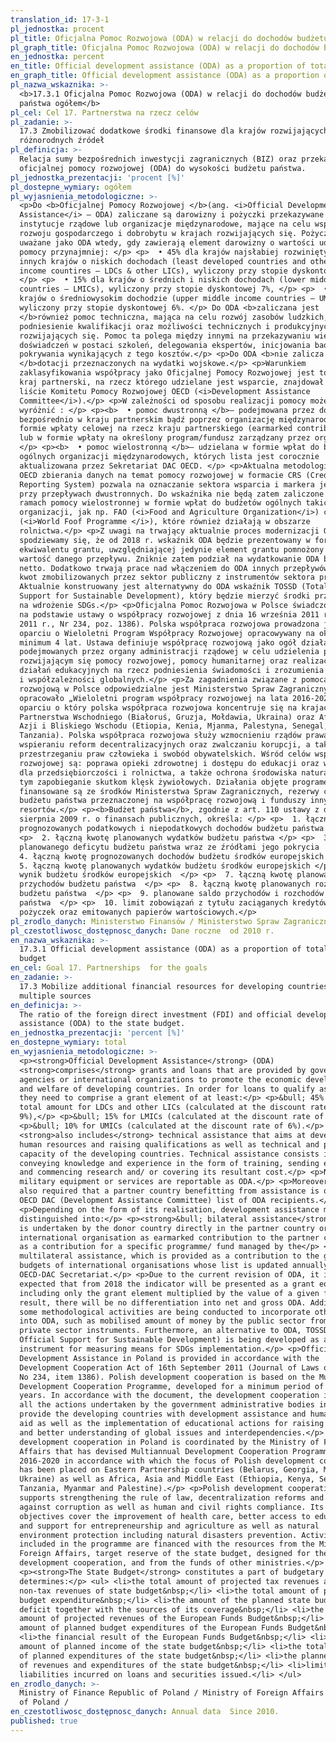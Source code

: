 ```yaml
---
translation_id: 17-3-1
pl_jednostka: procent
pl_title: Oficjalna Pomoc Rozwojowa (ODA) w relacji do dochodów budżetu państwa ogółem
pl_graph_title: Oficjalna Pomoc Rozwojowa (ODA) w relacji do dochodów budżetu państwa ogółem
en_jednostka: percent
en_title: Official development assistance (ODA) as a proportion of total domestic budget
en_graph_title: Official development assistance (ODA) as a proportion of total domestic budget
pl_nazwa_wskaznika: >-
  <b>17.3.1 Oficjalna Pomoc Rozwojowa (ODA) w relacji do dochodów budżetu
  państwa ogółem</b>
pl_cel: Cel 17. Partnerstwa na rzecz celów
pl_zadanie: >-
  17.3 Zmobilizować dodatkowe środki finansowe dla krajów rozwijających się z
  różnorodnych źródeł
pl_definicja: >-
  Relacja sumy bezpośrednich inwestycji zagranicznych (BIZ) oraz przekazanej
  oficjalnej pomocy rozwojowej (ODA) do wysokości budżetu państwa.
pl_jednostka_prezentacji: 'procent [%]'
pl_dostepne_wymiary: ogółem
pl_wyjasnienia_metodologiczne: >-
  <p>Do <b>Oficjalnej Pomocy Rozwojowej </b>(ang. <i>Official Development
  Assistance</i> – ODA) zaliczane są darowizny i pożyczki przekazywane przez
  instytucje rządowe lub organizacje międzynarodowe, mające na celu wsparcie
  rozwoju gospodarczego i dobrobytu w krajach rozwijających się. Pożyczki są
  uważane jako ODA wtedy, gdy zawierają element darowizny o wartości udzielanej
  pomocy przynajmniej: </p> <p>  • 45% dla krajów najsłabiej rozwiniętych i
  innych krajów o niskich dochodach (least developed countries and other low
  income countires – LDCs & other LICs), wyliczony przy stopie dyskontowej 9%,
  </p> <p>  • 15% dla krajów o średnich i niskich dochodach (lower middle income
  countries – LMICs), wyliczony przy stopie dyskontowej 7%, </p> <p>  • 10% dla
  krajów o średniowysokim dochodzie (upper middle income countries – UMICs),
  wyliczony przy stopie dyskontowej 6%. </p> Do ODA <b>zaliczana jest
  </b>również pomoc techniczna, mająca na celu rozwój zasobów ludzkich,
  podniesienie kwalifikacji oraz możliwości technicznych i produkcyjnych krajów
  rozwijających się. Pomoc ta polega między innymi na przekazywaniu wiedzy i
  doświadczeń w postaci szkoleń, delegowania ekspertów, inicjowania badań i/lub
  pokrywania wynikających z tego kosztów.</p> <p>Do ODA <b>nie zalicza się
  </b>dotacji przeznaczonych na wydatki wojskowe.</p> <p>Warunkiem
  zaklasyfikowania współpracy jako Oficjalnej Pomocy Rozwojowej jest to, aby
  kraj partnerski, na rzecz którego udzielane jest wsparcie, znajdował się na
  liście Komitetu Pomocy Rozwojowej OECD (<i>Development Assistance
  Committee</i>).</p> <p>W zależności od sposobu realizacji pomocy możemy
  wyróżnić : </p> <p><b>  • pomoc dwustronną </b>– podejmowana przez donatora
  bezpośrednio w kraju partnerskim bądź poprzez organizację międzynarodową w
  formie wpłaty celowej na rzecz kraju partnerskiego (earmarked contribution)
  lub w formie wpłaty na określony program/fundusz zarządzany przez organizację,
  </p> <p><b>  • pomoc wielostronną </b>– udzielana w formie wpłat do budżetów
  ogólnych organizacji międzynarodowych, których lista jest corocznie
  aktualizowana przez Sekretariat DAC OECD. </p> <p>Aktualna metodologia DAC
  OECD zbierania danych na temat pomocy rozwojowej w formacie CRS (Creditor
  Reporting System) pozwala na oznaczanie sektora wsparcia i markera jedynie
  przy przepływach dwustronnych. Do wskaźnika nie będą zatem zaliczone wydatki w
  ramach pomocy wielostronnej w formie wpłat do budżetów ogólnych takich
  organizacji, jak np. FAO (<i>Food and Agriculture Organization</i>) czy WFP
  (<i>World Foof Programme </i>), które również działają w obszarze
  rolnictwa.</p> <p>Z uwagi na trwający aktualnie proces modernizacji ODA
  spodziewamy się, że od 2018 r. wskaźnik ODA będzie prezentowany w formie
  ekwiwalentu grantu, uwzględniającej jedynie element grantu pomnożony przez
  wartość danego przepływu. Zniknie zatem podział na wydatkowanie ODA brutto i
  netto. Dodatkowo trwają prace nad włączeniem do ODA innych przepływów, np.
  kwot zmobilizowanych przez sektor publiczny z instrumentów sektora prywatnego.
  Aktualnie konstruowany jest alternatywny do ODA wskaźnik TOSSD (Total Oficial
  Support for Sustainable Development), który będzie mierzyć środki przeznaczane
  na wdrożenie SDGs.</p> <p>Oficjalna Pomoc Rozwojowa w Polsce świadczona jest
  na podstawie ustawy o współpracy rozwojowej z dnia 16 września 2011 r. (Dz.U.
  2011 r., Nr 234, poz. 1386). Polska współpraca rozwojowa prowadzona jest w
  oparciu o Wieloletni Program Współpracy Rozwojowej opracowywany na okres
  minimum 4 lat. Ustawa definiuje współpracę rozwojową jako ogół działań
  podejmowanych przez organy administracji rządowej w celu udzielenia państwom
  rozwijającym się pomocy rozwojowej, pomocy humanitarnej oraz realizację
  działań edukacyjnych na rzecz podniesienia świadomości i zrozumienia problemów
  i współzależności globalnych.</p> <p>Za zagadnienia związane z pomocą
  rozwojową w Polsce odpowiedzialne jest Ministerstwo Spraw Zagranicznych, które
  opracowało „Wieloletni program współpracy rozwojowej na lata 2016-2020, w
  oparciu o który polska współpraca rozwojowa koncentruje się na krajach
  Partnerstwa Wschodniego (Białoruś, Gruzja, Mołdawia, Ukraina) oraz Afryki,
  Azji i Bliskiego Wschodu (Etiopia, Kenia, Mjanma, Palestyna, Senegal,
  Tanzania). Polska współpraca rozwojowa służy wzmocnieniu rządów prawa i
  wspieraniu reform decentralizacyjnych oraz zwalczaniu korupcji, a także
  przestrzeganiu praw człowieka i swobód obywatelskich. Wśród celów współpracy
  rozwojowej są: poprawa opieki zdrowotnej i dostępu do edukacji oraz wsparcie
  dla przedsiębiorczości i rolnictwa, a także ochrona środowiska naturalnego, w
  tym zapobieganie skutkom klęsk żywiołowych. Działania objęte programem
  finansowane są ze środków Ministerstwa Spraw Zagranicznych, rezerwy celowej
  budżetu państwa przeznaczonej na współpracę rozwojową i funduszy innych
  resortów.</p> <p><b>Budżet państwa</b>, zgodnie z art. 110 ustawy z dnia 27
  sierpnia 2009 r. o finansach publicznych, określa: </p> <p>  1. łączną kwotę
  prognozowanych podatkowych i niepodatkowych dochodów budżetu państwa  </p>
  <p>  2. łączną kwotę planowanych wydatków budżetu państwa </p> <p>  3. kwotę
  planowanego deficytu budżetu państwa wraz ze źródłami jego pokrycia  </p> <p> 
  4. łączną kwotę prognozowanych dochodów budżetu środków europejskich </p> <p> 
  5. łączną kwotę planowanych wydatków budżetu środków europejskich </p> <p>  6.
  wynik budżetu środków europejskich  </p> <p>  7. łączną kwotę planowanych
  przychodów budżetu państwa  </p> <p>  8. łączną kwotę planowanych rozchodów
  budżetu państwa  </p> <p>  9. planowane saldo przychodów i rozchodów budżetu
  państwa  </p> <p>  10. limit zobowiązań z tytułu zaciąganych kredytów i
  pożyczek oraz emitowanych papierów wartościowych.</p>
pl_zrodlo_danych: Ministerstwo Finansów / Ministerstwo Spraw Zagranicznych
pl_czestotliwosc_dostępnosc_danych: Dane roczne  od 2010 r.
en_nazwa_wskaznika: >-
  17.3.1 Official development assistance (ODA) as a proportion of total domestic
  budget
en_cel: Goal 17. Partnerships  for the goals
en_zadanie: >-
  17.3 Mobilize additional financial resources for developing countries from
  multiple sources
en_definicja: >-
  The ratio of the foreign direct investment (FDI) and official development
  assistance (ODA) to the state budget.
en_jednostka_prezentacji: 'percent [%]'
en_dostepne_wymiary: total
en_wyjasnienia_metodologiczne: >-
  <p><strong>Official Development Assistance</strong> (ODA)
  <strong>comprises</strong> grants and loans that are provided by government
  agencies or international organizations to promote the economic development
  and welfare of developing countries. In order for loans to qualify as ODA,
  they need to comprise a grant element of at least:</p> <p>&bull; 45% of the
  total amount for LDCs and other LICs (calculated at the discount rate of
  9%),</p> <p>&bull; 15% for LMICs (calculated at the discount rate of 7%),</p>
  <p>&bull; 10% for UMICs (calculated at the discount rate of 6%).</p> <p>ODA
  <strong>also includes</strong> technical assistance that aims at developing
  human resources and raising qualifications as well as technical and productive
  capacity of the developing countries. Technical assistance consists in, i. a.,
  conveying knowledge and experience in the form of training, sending experts
  and commencing research and/ or covering its resultant cost.</p> <p>No
  military equipment or services are reportable as ODA.</p> <p>Moreover, it is
  also required that a partner country benefitting from assistance is on the
  OECD DAC (Development Assistance Committee) list of ODA recipients.</p>
  <p>Depending on the form of its realisation, development assistance might be
  distinguished into:</p> <p><strong>&bull; bilateral assistance</strong> which
  is undertaken by the donor country directly in the partner country or by an
  international organisation as earmarked contribution to the partner country or
  as a contribution for a specific programme/ fund managed by the</p> <p>&bull;
  multilateral assistance, which is provided as a contribution to the general
  budgets of international organisations whose list is updated annually by the
  OECD-DAC Secretariat.</p> <p>Due to the current revision of ODA, it is
  expected that from 2018 the indicator will be presented as a grant equivalent
  including only the grant element multiplied by the value of a given flow. As a
  result, there will be no differentiation into net and gross ODA. Additionally,
  some methodological activities are being conducted to incorporate other flows
  into ODA, such as mobilised amount of money by the public sector from the
  private sector instruments. Furthermore, an alternative to ODA, TOSSD (Total
  Official Support for Sustainable Development) is being developed as an
  instrument for measuring means for SDGs implementation.</p> <p>Official
  Development Assistance in Poland is provided in accordance with the
  Development Cooperation Act of 16th September 2011 (Journal of Laws of 2011,
  No 234, item 1386). Polish development cooperation is based on the Multiannual
  Development Cooperation Programme, developed for a minimum period of four
  years. In accordance with the document, the development cooperation includes
  all the actions undertaken by the government administrative bodies in order to
  provide the developing countries with development assistance and humanitarian
  aid as well as the implementation of educational actions for raising awareness
  and better understanding of global issues and interdependencies.</p> <p>The
  development cooperation in Poland is coordinated by the Ministry of Foreign
  Affairs that has devised Multiannual Development Cooperation Programme for
  2016-2020 in accordance with which the focus of Polish development cooperation
  has been placed on Eastern Partnership countries (Belarus, Georgia, Moldova,
  Ukraine) as well as Africa, Asia and Middle East (Ethiopia, Kenya, Senegal and
  Tanzania, Myanmar and Palestine).</p> <p>Polish development cooperation
  supports strengthening the rule of law, decentralization reforms and combat
  against corruption as well as human and civil rights compliance. Its main
  objectives cover the improvement of health care, better access to education
  and support for entrepreneurship and agriculture as well as natural
  environment protection including natural disasters prevention. Activities
  included in the programme are financed with the resources from the Ministry of
  Foreign Affairs, target reserve of the state budget, designed for the
  development cooperation, and from the funds of other ministries.</p>
  <p><strong>The State Budget</strong> constitutes a part of budgetary act and
  determines:</p> <ul> <li>the total amount of projected tax revenues and
  non-tax revenues of state budget&nbsp;</li> <li>the total amount of planned
  budget expenditure&nbsp;</li> <li>the amount of the planned state budget
  deficit together with the sources of its coverage&nbsp;</li> <li>the total
  amount of projected revenues of the European Funds Budget&nbsp;</li> <li>total
  amount of planned budget expenditures of the European Funds Budget&nbsp;</li>
  <li>the financial result of the European Funds Budget&nbsp;</li> <li>the total
  amount of planned income of the state budget&nbsp;</li> <li>the total amount
  of planned expenditures of the state budget&nbsp;</li> <li>the planned balance
  of revenues and expenditures of the state budget&nbsp;</li> <li>limit for
  liabilities incurred on loans and securities issued.</li> </ul>
en_zrodlo_danych: >-
  Ministry of Finance Republic of Poland / Ministry of Foreign Affairs Republic
  of Poland /
en_czestotliwosc_dostępnosc_danych: Annual data  Since 2010.
published: true
---
```

